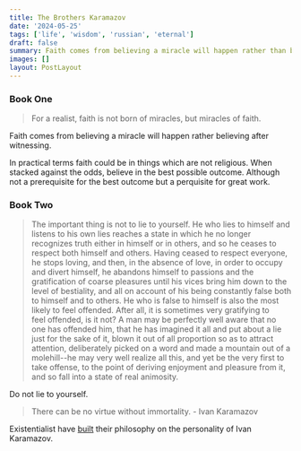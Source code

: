 ```yaml
---
title: The Brothers Karamazov
date: '2024-05-25'
tags: ['life', 'wisdom', 'russian', 'eternal']
draft: false
summary: Faith comes from believing a miracle will happen rather than believing after witnessing.
images: []
layout: PostLayout
---
```


### Book One

> For a realist, faith is not born of miracles, but miracles of faith.

Faith comes from believing a miracle will happen rather believing after witnessing.

In practical terms faith could be in things which are not religious. When stacked against the odds, believe in the best possible outcome. Although not a prerequisite for the best outcome but a perquisite for great work.

### Book Two

> The important thing is not to lie to yourself. He who lies to himself and listens to his own lies reaches a state in which he no longer recognizes truth either in himself or in others, and so he ceases to respect both himself and others. Having ceased to respect everyone, he stops loving, and then, in the absence of love, in order to occupy and divert himself, he abandons himself to passions and the gratification of coarse pleasures until his vices bring him down to the level of bestiality, and all on account of his being constantly false both to himself and to others. He who is false to himself is also the most likely to feel offended. After all, it is sometimes very gratifying to feel offended, is it not? A man may be perfectly well aware that no one has offended him, that he has imagined it all and put about a lie just for the sake of it, blown it out of all proportion so as to attract attention, deliberately picked on a word and made a mountain out of a molehill--he may very well realize all this, and yet be the very first to take offense, to the point of deriving enjoyment and pleasure from it, and so fall into a state of real animosity.

Do not lie to yourself.

> There can be no virtue without immortality. - Ivan Karamazov

Existentialist have [built](https://www.goodreads.com/quotes/3222086-the-existentialist-on-the-contrary-finds-it-extremely-embarrassing-that) their philosophy on the personality of Ivan Karamazov.
